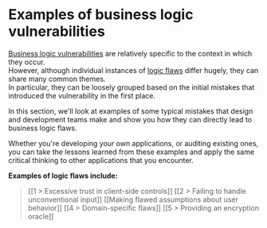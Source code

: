  # Examples of business logic vulnerabilities
  
[Business logic vulnerabilities](https://portswigger.net/web-security/logic-flaws) are relatively specific to the context in which they occur.  
However, although individual instances of [logic flaws](https://portswigger.net/web-security/logic-flaws) differ hugely, they can share many common themes.  
In particular, they can be loosely grouped based on the initial mistakes that introduced the vulnerability in the first place.  
  
In this section, we'll look at examples of some typical mistakes that design and development teams make and show you how they can directly lead to business logic flaws.  
  
Whether you're developing your own applications, or auditing existing ones, you can take the lessons learned from these examples and apply the same critical thinking to other applications that you encounter.  
  
  
**Examples of logic flaws include:**  
>[[1 > Excessive trust in client-side controls]]
[[2 > Failing to handle unconventional input]]
[[Making flawed assumptions about user behavior]]
[[4 > Domain-specific flaws]]
[[5 > Providing an encryption oracle]]